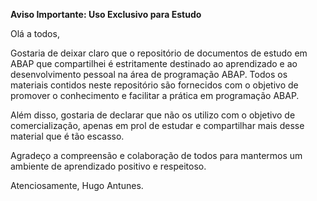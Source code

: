 **Aviso Importante: Uso Exclusivo para Estudo**

Olá a todos,

Gostaria de deixar claro que o repositório de documentos de estudo em ABAP que compartilhei é estritamente destinado ao aprendizado e ao desenvolvimento pessoal na área de programação ABAP. Todos os materiais contidos neste repositório são fornecidos com o objetivo de promover o conhecimento e facilitar a prática em programação ABAP.

Além disso, gostaria de declarar que não os utilizo com o objetivo de comercialização, apenas em prol de estudar e compartilhar mais desse material que é tão escasso.

Agradeço a compreensão e colaboração de todos para mantermos um ambiente de aprendizado positivo e respeitoso.

Atenciosamente,
Hugo Antunes.
